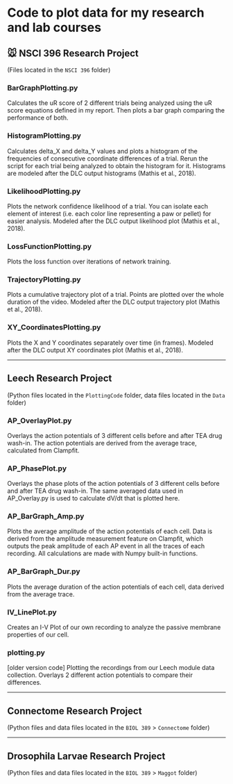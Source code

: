 # Code to plot data for my research and lab courses

## 🐭 NSCI 396 Research Project
(Files located in the `NSCI 396` folder)

### BarGraphPlotting.py
Calculates the uR score of 2 different trials being analyzed using the uR score equations defined in my report. Then plots a bar graph comparing the performance of both.

### HistogramPlotting.py
Calculates delta_X and delta_Y values and plots a histogram of the frequencies of consecutive coordinate differences of a trial. Rerun the script for each trial being analyzed to obtain the histogram for it. Histograms are modeled after the DLC output histograms (Mathis et al., 2018).

### LikelihoodPlotting.py
Plots the network confidence likelihood of a trial. You can isolate each element of interest (i.e. each color line representing a paw or pellet) for easier analysis. Modeled after the DLC output likelihood plot (Mathis et al., 2018).

### LossFunctionPlotting.py
Plots the loss function over iterations of network training.

### TrajectoryPlotting.py
Plots a cumulative trajectory plot of a trial. Points are plotted over the whole duration of the video. Modeled after the DLC output trajectory plot (Mathis et al., 2018).

### XY_CoordinatesPlotting.py
Plots the X and Y coordinates separately over time (in frames). Modeled after the DLC output XY coordinates plot (Mathis et al., 2018).

_________________________________________

## Leech Research Project
(Python files located in the `PlottingCode` folder, data files located in the `Data` folder)

### AP_OverlayPlot.py
Overlays the action potentials of 3 different cells before and after TEA drug wash-in. The action potentials are derived from the average trace, calculated from Clampfit.

### AP_PhasePlot.py
Overlays the phase plots of the action potentials of 3 different cells before and after TEA drug wash-in. The same averaged data used in AP_Overlay.py is used to calculate dV/dt that is plotted here.

### AP_BarGraph_Amp.py
Plots the average amplitude of the action potentials of each cell. Data is derived from the amplitude measurement feature on Clampfit, which outputs the peak amplitude of each AP event in all the traces of each recording. All calculations are made with Numpy built-in functions.

### AP_BarGraph_Dur.py
Plots the average duration of the action potentials of each cell, data derived from the average trace.

### IV_LinePlot.py
Creates an I-V Plot of our own recording to analyze the passive membrane properties of our cell.

### plotting.py
[older version code] Plotting the recordings from our Leech module data collection.
Overlays 2 different action potentials to compare their differences.

_________________________________________

## Connectome Research Project
(Python files and data files located in the `BIOL 389` > `Connectome` folder)


_________________________________________

## Drosophila Larvae Research Project
(Python files and data files located in the `BIOL 389` > `Maggot` folder)
